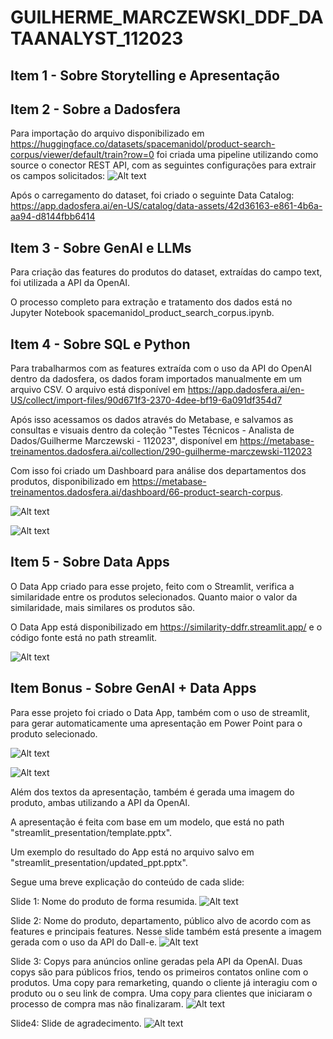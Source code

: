 # GUILHERME_MARCZEWSKI_DDF_DATAANALYST_112023

## Item 1 - Sobre Storytelling e Apresentação

## Item  2 - Sobre a Dadosfera

Para importação do arquivo disponibilizado em https://huggingface.co/datasets/spacemanidol/product-search-corpus/viewer/default/train?row=0 foi criada uma pipeline utilizando como source o conector REST API, com as seguintes configurações para extrair os campos solicitados:
![Alt text](img/pipeline-config.png)

Após o carregamento do dataset, foi criado o seguinte Data Catalog:
https://app.dadosfera.ai/en-US/catalog/data-assets/42d36163-e861-4b6a-aa94-d8144fbb6414

## Item 3 - Sobre GenAI e LLMs

Para criação das features do produtos do dataset, extraídas do campo text, foi utilizada a API da OpenAI.

O processo completo para extração e tratamento dos dados está no Jupyter Notebook spacemanidol_product_search_corpus.ipynb.

## Item  4 - Sobre SQL e Python

Para trabalharmos com as features extraída com o uso da API do OpenAI dentro da dadosfera, os dados foram importados manualmente em um arquivo CSV. O arquivo está disponível em https://app.dadosfera.ai/en-US/collect/import-files/90d671f3-2370-4dee-bf19-6a091df354d7

Após isso acessamos os dados através do Metabase, e salvamos as consultas e visuais dentro da coleção "Testes Técnicos - Analista de Dados/Guilherme Marczewski - 112023", disponível em https://metabase-treinamentos.dadosfera.ai/collection/290-guilherme-marczewski-112023

Com isso foi criado um Dashboard para análise dos departamentos dos produtos, disponibilizado em https://metabase-treinamentos.dadosfera.ai/dashboard/66-product-search-corpus.

![Alt text](img/dashboard_query.png)

![Alt text](img/dashboard.png)

## Item  5 - Sobre Data Apps

O Data App criado para esse projeto, feito com o Streamlit, verifica a similaridade entre os produtos selecionados. Quanto maior o valor da similaridade, mais similares os produtos são.

O Data App está disponibilizado em https://similarity-ddfr.streamlit.app/ e o código fonte está no path streamlit.

![Alt text](img/similarity.png)

## Item Bonus - Sobre GenAI + Data Apps

Para esse projeto foi criado o Data App, também com o uso de streamlit, para gerar automaticamente uma apresentação em Power Point para o produto selecionado.

![Alt text](img/present_1.png)

![Alt text](img/present_2.png)

Além dos textos da apresentação, também é gerada uma imagem do produto, ambas utilizando a API da OpenAI.

A apresentação é feita com base em um modelo, que está no path "streamlit_presentation/template.pptx".

Um exemplo do resultado do App está no arquivo salvo em "streamlit_presentation/updated_ppt.pptx".

Segue uma breve explicação do conteúdo de cada slide:

Slide 1: Nome do produto de forma resumida.
![Alt text](img/slide0.png)

Slide 2: Nome do produto, departamento, público alvo de acordo com as features e principais features.
Nesse slide também está presente a imagem gerada com o uso da API do Dall-e.
![Alt text](img/slide1.png)

Slide 3: Copys para anúncios online geradas pela API da OpenAI. Duas copys são para públicos frios, tendo os primeiros contatos online com o produtos. Uma copy para remarketing, quando o cliente já interagiu com o produto ou o seu link de compra. Uma copy para clientes que iniciaram o processo de compra mas não finalizaram.
![Alt text](img/slide2.png)

Slide4: Slide de agradecimento.
![Alt text](img/slide3.png)
